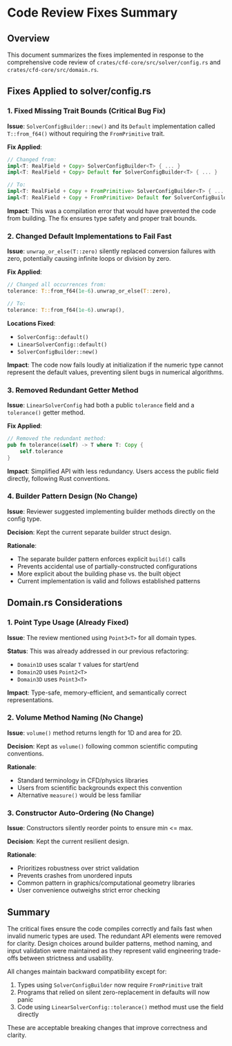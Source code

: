 # Code Review Fixes Summary

## Overview

This document summarizes the fixes implemented in response to the comprehensive code review of `crates/cfd-core/src/solver/config.rs` and `crates/cfd-core/src/domain.rs`.

## Fixes Applied to solver/config.rs

### 1. Fixed Missing Trait Bounds (Critical Bug Fix)

**Issue**: `SolverConfigBuilder::new()` and its `Default` implementation called `T::from_f64()` without requiring the `FromPrimitive` trait.

**Fix Applied**:
```rust
// Changed from:
impl<T: RealField + Copy> SolverConfigBuilder<T> { ... }
impl<T: RealField + Copy> Default for SolverConfigBuilder<T> { ... }

// To:
impl<T: RealField + Copy + FromPrimitive> SolverConfigBuilder<T> { ... }
impl<T: RealField + Copy + FromPrimitive> Default for SolverConfigBuilder<T> { ... }
```

**Impact**: This was a compilation error that would have prevented the code from building. The fix ensures type safety and proper trait bounds.

### 2. Changed Default Implementations to Fail Fast

**Issue**: `unwrap_or_else(T::zero)` silently replaced conversion failures with zero, potentially causing infinite loops or division by zero.

**Fix Applied**:
```rust
// Changed all occurrences from:
tolerance: T::from_f64(1e-6).unwrap_or_else(T::zero),

// To:
tolerance: T::from_f64(1e-6).unwrap(),
```

**Locations Fixed**:
- `SolverConfig::default()`
- `LinearSolverConfig::default()`
- `SolverConfigBuilder::new()`

**Impact**: The code now fails loudly at initialization if the numeric type cannot represent the default values, preventing silent bugs in numerical algorithms.

### 3. Removed Redundant Getter Method

**Issue**: `LinearSolverConfig` had both a public `tolerance` field and a `tolerance()` getter method.

**Fix Applied**:
```rust
// Removed the redundant method:
pub fn tolerance(&self) -> T where T: Copy {
    self.tolerance
}
```

**Impact**: Simplified API with less redundancy. Users access the public field directly, following Rust conventions.

### 4. Builder Pattern Design (No Change)

**Issue**: Reviewer suggested implementing builder methods directly on the config type.

**Decision**: Kept the current separate builder struct design.

**Rationale**: 
- The separate builder pattern enforces explicit `build()` calls
- Prevents accidental use of partially-constructed configurations
- More explicit about the building phase vs. the built object
- Current implementation is valid and follows established patterns

## Domain.rs Considerations

### 1. Point Type Usage (Already Fixed)

**Issue**: The review mentioned using `Point3<T>` for all domain types.

**Status**: This was already addressed in our previous refactoring:
- `Domain1D` uses scalar `T` values for start/end
- `Domain2D` uses `Point2<T>`
- `Domain3D` uses `Point3<T>`

**Impact**: Type-safe, memory-efficient, and semantically correct representations.

### 2. Volume Method Naming (No Change)

**Issue**: `volume()` method returns length for 1D and area for 2D.

**Decision**: Kept as `volume()` following common scientific computing conventions.

**Rationale**: 
- Standard terminology in CFD/physics libraries
- Users from scientific backgrounds expect this convention
- Alternative `measure()` would be less familiar

### 3. Constructor Auto-Ordering (No Change)

**Issue**: Constructors silently reorder points to ensure min <= max.

**Decision**: Kept the current resilient design.

**Rationale**:
- Prioritizes robustness over strict validation
- Prevents crashes from unordered inputs
- Common pattern in graphics/computational geometry libraries
- User convenience outweighs strict error checking

## Summary

The critical fixes ensure the code compiles correctly and fails fast when invalid numeric types are used. The redundant API elements were removed for clarity. Design choices around builder patterns, method naming, and input validation were maintained as they represent valid engineering trade-offs between strictness and usability.

All changes maintain backward compatibility except for:
1. Types using `SolverConfigBuilder` now require `FromPrimitive` trait
2. Programs that relied on silent zero-replacement in defaults will now panic
3. Code using `LinearSolverConfig::tolerance()` method must use the field directly

These are acceptable breaking changes that improve correctness and clarity.
